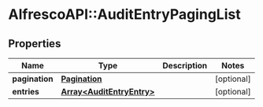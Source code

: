 # AlfrescoAPI::AuditEntryPagingList

## Properties
Name | Type | Description | Notes
------------ | ------------- | ------------- | -------------
**pagination** | [**Pagination**](Pagination.md) |  | [optional] 
**entries** | [**Array&lt;AuditEntryEntry&gt;**](AuditEntryEntry.md) |  | [optional] 


